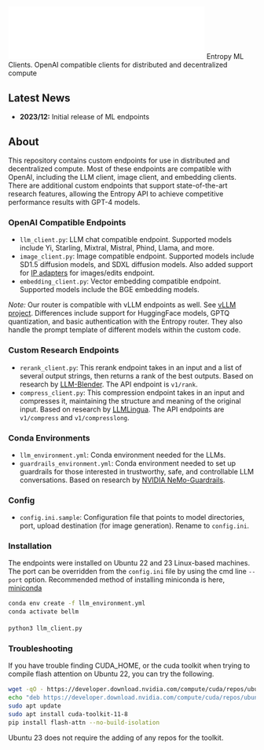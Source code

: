 
<img src="9on_whitex1.png" alt="Entropy ML Clients" width="400"/>
 Entropy ML Clients.  OpenAI compatible clients for distributed and decentralized compute

## Latest News

- **2023/12:** Initial release of ML endpoints

## About

This repository contains custom endpoints for use in distributed and decentralized compute. Most of these endpoints are compatible with OpenAI, including the LLM client, image client, and embedding clients. There are additional custom endpoints that support state-of-the-art research features, allowing the Entropy API to achieve competitive performance results with GPT-4 models.

### OpenAI Compatible Endpoints

- `llm_client.py`: LLM chat compatible endpoint. Supported models include Yi, Starling, Mixtral, Mistral, Phind, Llama, and more.
- `image_client.py`: Image compatible endpoint. Supported models include SD1.5 diffusion models, and SDXL diffusion models.  Also added support for [IP adapters](https://github.com/tencent-ailab/IP-Adapter) for images/edits endpoint.
- `embedding_client.py`: Vector embedding compatible endpoint. Supported models include the BGE embedding models.

_Note:_ Our router is compatible with vLLM endpoints as well. See [vLLM project](https://github.com/vllm-project/vllm). Differences include support for HuggingFace models, GPTQ quantization, and basic authentication with the Entropy router. They also handle the prompt template of different models within the custom code.

### Custom Research Endpoints

- `rerank_client.py`: This rerank endpoint takes in an input and a list of several output strings, then returns a rank of the best outputs. Based on research by [LLM-Blender](https://github.com/yuchenlin/LLM-Blender). The API endpoint is `v1/rank`.
- `compress_client.py`: This compression endpoint takes in an input and compresses it, maintaining the structure and meaning of the original input. Based on research by [LLMLingua](https://github.com/microsoft/LLMLingua). The API endpoints are `v1/compress` and `v1/compresslong`.

### Conda Environments

- `llm_environment.yml`: Conda environment needed for the LLMs.
- `guardrails_environment.yml`: Conda environment needed to set up guardrails for those interested in trustworthy, safe, and controllable LLM conversations. Based on research by [NVIDIA NeMo-Guardrails](https://github.com/NVIDIA/NeMo-Guardrails).

### Config

- `config.ini.sample`: Configuration file that points to model directories, port, upload destination (for image generation).  Rename to `config.ini`.

### Installation

The endpoints were installed on Ubuntu 22 and 23 Linux-based machines.  The port can be overridden from the `config.ini` file by using the cmd line `--port` option.  Recommended method of installing miniconda is here, [miniconda](https://docs.conda.io/projects/miniconda/en/latest/)

```bash
conda env create -f llm_environment.yml
conda activate bellm

python3 llm_client.py
```

### Troubleshooting

If you have trouble finding CUDA_HOME, or the cuda toolkit when trying to compile flash attention on Ubuntu 22, you can try the following.

```bash
wget -qO - https://developer.download.nvidia.com/compute/cuda/repos/ubuntu2204/x86_64/3bf863cc.pub | sudo gpg --dearmor -o /etc/apt/trusted.gpg.d/cuda.gpg
echo "deb https://developer.download.nvidia.com/compute/cuda/repos/ubuntu2204/x86_64 /" | sudo tee /etc/apt/sources.list.d/cuda.list
sudo apt update
sudo apt install cuda-toolkit-11-8
pip install flash-attn --no-build-isolation
```

Ubuntu 23 does not require the adding of any repos for the toolkit.